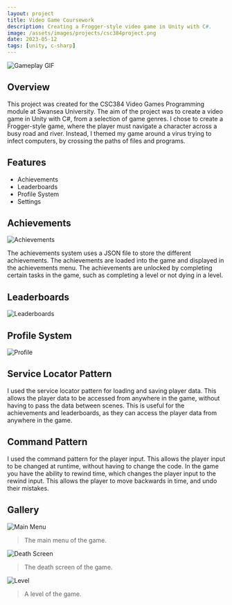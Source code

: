 ```yaml
---
layout: project
title: Video Game Coursework
description: Creating a Frogger-style video game in Unity with C#.
image: /assets/images/projects/csc384project.png
date: 2023-05-12
tags: [unity, c-sharp]
---
```

![Gameplay GIF](/assets/images/projects/csc384project/gameplay.gif)

## Overview

This project was created for the CSC384 Video Games Programming module at Swansea University. The aim of the project was to create a video game in Unity with C#, from a selection of game genres. I chose to create a Frogger-style game, where the player must navigate a character across a busy road and river. Instead, I themed my game around a virus trying to infect computers, by crossing the paths of files and programs.

## Features

- Achievements
- Leaderboards
- Profile System
- Settings

## Achievements

![Achievements](/assets/images/projects/csc384project/achievements.jpg)

The achievements system uses a JSON file to store the different achievements. The achievements are loaded into the game and displayed in the achievements menu. The achievements are unlocked by completing certain tasks in the game, such as completing a level or not dying in a level.

## Leaderboards

![Leaderboards](/assets/images/projects/csc384project/leaderboards.jpg)

## Profile System

![Profile](/assets/images/projects/csc384project/profiles.jpg)

## Service Locator Pattern

I used the service locator pattern for loading and saving player data. This allows the player data to be accessed from anywhere in the game, without having to pass the data between scenes. This is useful for the achievements and leaderboards, as they can access the player data from anywhere in the game.

## Command Pattern

I used the command pattern for the player input. This allows the player input to be changed at runtime, without having to change the code. In the game you have the ability to rewind time, which changes the player input to the rewind input. This allows the player to move backwards in time, and undo their mistakes.

## Gallery

![Main Menu](/assets/images/projects/csc384project/mainmenu.jpg)
> The main menu of the game.

![Death Screen](/assets/images/projects/csc384project/death.jpg)
> The death screen of the game.

![Level](/assets/images/projects/csc384project/level.jpg)
> A level of the game.
